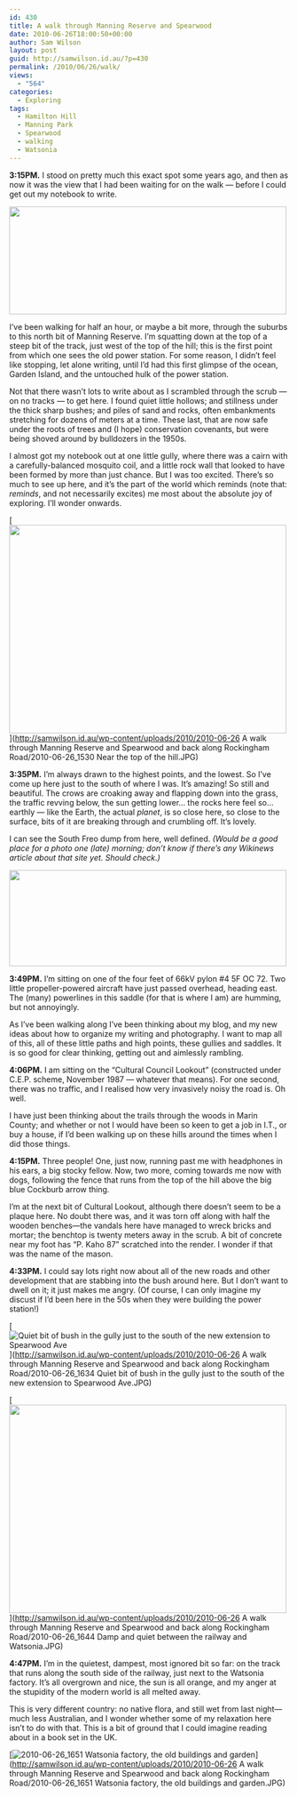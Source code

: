 ```yaml
---
id: 430
title: A walk through Manning Reserve and Spearwood
date: 2010-06-26T18:00:50+00:00
author: Sam Wilson
layout: post
guid: http://samwilson.id.au/?p=430
permalink: /2010/06/26/walk/
views:
  - "564"
categories:
  - Exploring
tags:
  - Hamilton Hill
  - Manning Park
  - Spearwood
  - walking
  - Watsonia
---
```

**3:15PM.** I stood on pretty much this exact spot some years ago, and then as now it was the view that I had been waiting for on the walk — before I could get out my notebook to write.

<a href="http://samwilson.id.au/2010/06/26/walk/2010-06-26_1512-old-power-station/" rel="attachment wp-att-432"><img src="http://samwilson.id.au/wp-content/uploads/2010/2010-06-26 A walk through Manning Reserve and Spearwood and back along Rockingham Road/2010-06-26_1512 Old power station-500x194.jpg" alt="" title="2010-06-26_1512 Old power station" width="500" height="194" class="aligncenter size-medium wp-image-432" srcset="https://samwilson.id.au/wp-content/uploads/2010/2010-06-26%20A%20walk%20through%20Manning%20Reserve%20and%20Spearwood%20and%20back%20along%20Rockingham%20Road/2010-06-26_1512%20Old%20power%20station-500x194.jpg 500w, https://samwilson.id.au/wp-content/uploads/2010/2010-06-26%20A%20walk%20through%20Manning%20Reserve%20and%20Spearwood%20and%20back%20along%20Rockingham%20Road/2010-06-26_1512%20Old%20power%20station-150x58.jpg 150w, https://samwilson.id.au/wp-content/uploads/2010/2010-06-26%20A%20walk%20through%20Manning%20Reserve%20and%20Spearwood%20and%20back%20along%20Rockingham%20Road/2010-06-26_1512%20Old%20power%20station-1024x397.jpg 1024w" sizes="(max-width: 500px) 100vw, 500px" /></a>

I&#8217;ve been walking for half an hour, or maybe a bit more, through the suburbs to this north bit of Manning Reserve. I&#8217;m squatting down at the top of a steep bit of the track, just west of the top of the hill; this is the first point from which one sees the old power station. For some reason, I didn&#8217;t feel like stopping, let alone writing, until I&#8217;d had this first glimpse of the ocean, Garden Island, and the untouched hulk of the power station.

Not that there wasn&#8217;t lots to write about as I scrambled through the scrub — on no tracks — to get here. I found quiet little hollows; and stillness under the thick sharp bushes; and piles of sand and rocks, often embankments stretching for dozens of meters at a time. These last, that are now safe under the roots of trees and (I hope) conservation covenants, but were being shoved around by bulldozers in the 1950s.

I almost got my notebook out at one little gully, where there was a cairn with a carefully-balanced mosquito coil, and a little rock wall that looked to have been formed by more than just chance. But I was too excited. There&#8217;s so much to see up here, and it&#8217;s the part of the world which reminds (note that: _reminds_, and not necessarily excites) me most about the absolute joy of exploring. I&#8217;ll wonder onwards.

[<img src="http://samwilson.id.au/wp-content/uploads/2010/2010-06-26 A walk through Manning Reserve and Spearwood and back along Rockingham Road/2010-06-26_1530 Near the top of the hill-500x375.jpg" alt="" title="2010-06-26_1530 Near the top of the hill" width="500" height="375" class="aligncenter size-medium wp-image-433" srcset="https://samwilson.id.au/wp-content/uploads/2010/2010-06-26%20A%20walk%20through%20Manning%20Reserve%20and%20Spearwood%20and%20back%20along%20Rockingham%20Road/2010-06-26_1530%20Near%20the%20top%20of%20the%20hill-500x375.jpg 500w, https://samwilson.id.au/wp-content/uploads/2010/2010-06-26%20A%20walk%20through%20Manning%20Reserve%20and%20Spearwood%20and%20back%20along%20Rockingham%20Road/2010-06-26_1530%20Near%20the%20top%20of%20the%20hill-150x112.jpg 150w, https://samwilson.id.au/wp-content/uploads/2010/2010-06-26%20A%20walk%20through%20Manning%20Reserve%20and%20Spearwood%20and%20back%20along%20Rockingham%20Road/2010-06-26_1530%20Near%20the%20top%20of%20the%20hill-1024x768.jpg 1024w" sizes="(max-width: 500px) 100vw, 500px" />](http://samwilson.id.au/wp-content/uploads/2010/2010-06-26 A walk through Manning Reserve and Spearwood and back along Rockingham Road/2010-06-26_1530 Near the top of the hill.JPG)

**3:35PM.** I&#8217;m always drawn to the highest points, and the lowest. So I&#8217;ve come up here just to the south of where I was. It&#8217;s amazing! So still and beautiful. The crows are croaking away and flapping down into the grass, the traffic revving below, the sun getting lower… the rocks here feel so… earthly — like the Earth, the actual _planet_, is so close here, so close to the surface, bits of it are breaking through and crumbling off. It&#8217;s lovely.

I can see the South Freo dump from here, well defined. _(Would be a good place for a photo one (late) morning; don&#8217;t know if there&#8217;s any Wikinews article about that site yet. Should check.)_

<a href="http://samwilson.id.au/2010/06/26/walk/2010-06-26_1532-south-fremantle-rubbish-dump-site/" rel="attachment wp-att-434"><img src="http://samwilson.id.au/wp-content/uploads/2010/2010-06-26 A walk through Manning Reserve and Spearwood and back along Rockingham Road/2010-06-26_1532 South Fremantle rubbish dump site-500x173.jpg" alt="" title="2010-06-26_1532 South Fremantle rubbish dump site" width="500" height="173" class="aligncenter size-medium wp-image-434" srcset="https://samwilson.id.au/wp-content/uploads/2010/2010-06-26%20A%20walk%20through%20Manning%20Reserve%20and%20Spearwood%20and%20back%20along%20Rockingham%20Road/2010-06-26_1532%20South%20Fremantle%20rubbish%20dump%20site-500x173.jpg 500w, https://samwilson.id.au/wp-content/uploads/2010/2010-06-26%20A%20walk%20through%20Manning%20Reserve%20and%20Spearwood%20and%20back%20along%20Rockingham%20Road/2010-06-26_1532%20South%20Fremantle%20rubbish%20dump%20site-150x52.jpg 150w, https://samwilson.id.au/wp-content/uploads/2010/2010-06-26%20A%20walk%20through%20Manning%20Reserve%20and%20Spearwood%20and%20back%20along%20Rockingham%20Road/2010-06-26_1532%20South%20Fremantle%20rubbish%20dump%20site-1024x355.jpg 1024w" sizes="(max-width: 500px) 100vw, 500px" /></a>

**3:49PM.** I&#8217;m sitting on one of the four feet of 66kV pylon #4 5F OC 72. Two little propeller-powered aircraft have just passed overhead, heading east. The (many) powerlines in this saddle (for that is where I am) are humming, but not annoyingly.

As I&#8217;ve been walking along I&#8217;ve been thinking about my blog, and my new ideas about how to organize my writing and photography. I want to map all of this, all of these little paths and high points, these gullies and saddles. It is so good for clear thinking, getting out and aimlessly rambling.

**4:06PM.** I am sitting on the &#8220;Cultural Council Lookout&#8221; (constructed under C.E.P. scheme, November 1987 — whatever that means). For one second, there was no traffic, and I realised how very invasively noisy the road is. Oh well.

I have just been thinking about the trails through the woods in Marin County; and whether or not I would have been so keen to get a job in I.T., or buy a house, if I&#8217;d been walking up on these hills around the times when I did those things.

**4:15PM.** Three people! One, just now, running past me with headphones in his ears, a big stocky fellow. Now, two more, coming towards me now with dogs, following the fence that runs from the top of the hill above the big blue Cockburb arrow thing.

I&#8217;m at the next bit of Cultural Lookout, although there doesn&#8217;t seem to be a plaque here. No doubt there was, and it was torn off along with half the wooden benches&#8212;the vandals here have managed to wreck bricks and mortar; the benchtop is twenty meters away in the scrub. A bit of concrete near my foot has &#8220;P. Kaho 87&#8221; scratched into the render. I wonder if that was the name of the mason.

**4:33PM.** I could say lots right now about all of the new roads and other development that are stabbing into the bush around here. But I don&#8217;t want to dwell on it; it just makes me angry. (Of course, I can only imagine my discust if I&#8217;d been here in the 50s when they were building the power station!)

[<img src="http://samwilson.id.au/wp-content/uploads/2010/2010-06-26%20A%20walk%20through%20Manning%20Reserve%20and%20Spearwood%20and%20back%20along%20Rockingham%20Road/2010-06-26_1634%20Quiet%20bit%20of%20bush%20in%20the%20gully%20just%20to%20the%20south%20of%20the%20new%20extension%20to%20Spearwood%20Ave-500x375.jpg" title="Quiet bit of bush in the gully just to the south of the new extension to Spearwood Ave" class="aligncenter" />](http://samwilson.id.au/wp-content/uploads/2010/2010-06-26 A walk through Manning Reserve and Spearwood and back along Rockingham Road/2010-06-26_1634 Quiet bit of bush in the gully just to the south of the new extension to Spearwood Ave.JPG)

[<img src="http://samwilson.id.au/wp-content/uploads/2010/2010-06-26 A walk through Manning Reserve and Spearwood and back along Rockingham Road/2010-06-26_1644 Damp and quiet between the railway and Watsonia-500x375.jpg" alt="" title="2010-06-26_1644 Damp and quiet between the railway and Watsonia" width="500" height="375" class="aligncenter size-medium wp-image-437" srcset="https://samwilson.id.au/wp-content/uploads/2010/2010-06-26%20A%20walk%20through%20Manning%20Reserve%20and%20Spearwood%20and%20back%20along%20Rockingham%20Road/2010-06-26_1644%20Damp%20and%20quiet%20between%20the%20railway%20and%20Watsonia-500x375.jpg 500w, https://samwilson.id.au/wp-content/uploads/2010/2010-06-26%20A%20walk%20through%20Manning%20Reserve%20and%20Spearwood%20and%20back%20along%20Rockingham%20Road/2010-06-26_1644%20Damp%20and%20quiet%20between%20the%20railway%20and%20Watsonia-150x112.jpg 150w, https://samwilson.id.au/wp-content/uploads/2010/2010-06-26%20A%20walk%20through%20Manning%20Reserve%20and%20Spearwood%20and%20back%20along%20Rockingham%20Road/2010-06-26_1644%20Damp%20and%20quiet%20between%20the%20railway%20and%20Watsonia-1024x768.jpg 1024w" sizes="(max-width: 500px) 100vw, 500px" />](http://samwilson.id.au/wp-content/uploads/2010/2010-06-26 A walk through Manning Reserve and Spearwood and back along Rockingham Road/2010-06-26_1644 Damp and quiet between the railway and Watsonia.JPG)

**4:47PM.** I&#8217;m in the quietest, dampest, most ignored bit so far: on the track that runs along the south side of the railway, just next to the Watsonia factory. It&#8217;s all overgrown and nice, the sun is all orange, and my anger at the stupidity of the modern world is all melted away.

This is very different country: no native flora, and still wet from last night&#8212;much less Australian, and I wonder whether some of my relaxation here isn&#8217;t to do with that. This is a bit of ground that I could imagine reading about in a book set in the UK.

[<img src="http://samwilson.id.au/wp-content/uploads/2010/2010-06-26%20A%20walk%20through%20Manning%20Reserve%20and%20Spearwood%20and%20back%20along%20Rockingham%20Road/2010-06-26_1651%20Watsonia%20factory,%20the%20old%20buildings%20and%20garden-500x375.jpg" title="2010-06-26_1651 Watsonia factory, the old buildings and garden" class="aligncenter size-full wp-image-438" />](http://samwilson.id.au/wp-content/uploads/2010/2010-06-26 A walk through Manning Reserve and Spearwood and back along Rockingham Road/2010-06-26_1651 Watsonia factory, the old buildings and garden.JPG)